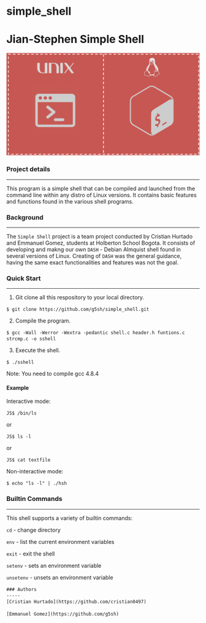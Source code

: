 # simple_shell
# Jian-Stephen Simple Shell

![logo](/unix.png)

### Project details
-----
This program is a simple shell that can be compiled and launched from the command line within any distro of Linux versions. It contains basic features and functions found in the various shell programs.


### Background
-----
The `Simple Shell` project is a team project conducted by Cristian Hurtado and Emmanuel Gomez, students at Holberton School Bogota. It consists of developing and makng our own `DASH` - Debian Almquist shell found in several versions of Linux. Creating of `DASH` was the general guidance, having the same exact functionalities and features was not the goal.

### Quick Start
-----
1. Git clone all this respository to your local directory.
```
$ git clone https://github.com/g5sh/simple_shell.git
```
2. Compile the program.
```
$ gcc -Wall -Werror -Wextra -pedantic shell.c header.h funtions.c strcmp.c -o sshell
```
3. Execute the shell.
```
$ ./sshell
```
Note: You need to compile gcc 4.8.4

#### Example
Interactive mode:
```
JS$ /bin/ls
```
or
```
JS$ ls -l
```
or
```
JS$ cat textfile
```
Non-interactive mode:
```
$ echo "ls -l" | ./hsh
```

### Builtin Commands
-----
This shell supports a variety of builtin commands:

`cd` - change directory

`env` - list the current environment variables

`exit` - exit the shell

`setenv` - sets an environment variable

`unsetenv` - unsets an environment variable

```
### Authors
-----
[Cristian Hurtado](https://github.com/cristian0497)

[Emmanuel Gomez](https://github.com/g5sh)
